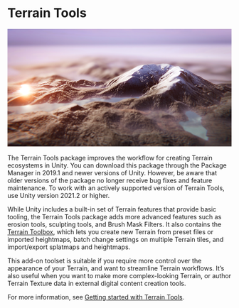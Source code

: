 # Terrain Tools

![](images/TerrainTools_FrontPage.png)

The Terrain Tools package improves the workflow for creating Terrain ecosystems in Unity. You can download this package through the Package Manager in 2019.1 and newer versions of Unity. However, be aware that older versions of the package no longer receive bug fixes and feature maintenance. To work with an actively supported version of Terrain Tools, use Unity version 2021.2 or higher.

While Unity includes a built-in set of Terrain features that provide basic tooling, the Terrain Tools package adds more advanced features such as erosion tools, sculpting tools, and Brush Mask Filters. It also contains the [Terrain Toolbox](terrain-toolbox.md), which lets you create new Terrain from preset files or imported heightmaps, batch change settings on multiple Terrain tiles, and import/export splatmaps and heightmaps.

This add-on toolset is suitable if you require more control over the appearance of your Terrain, and want to streamline Terrain workflows. It’s also useful when you want to make more complex-looking Terrain, or author Terrain Texture data in external digital content creation tools.

For more information, see [Getting started with Terrain Tools](getting-started-with-terrain-tools.md).
